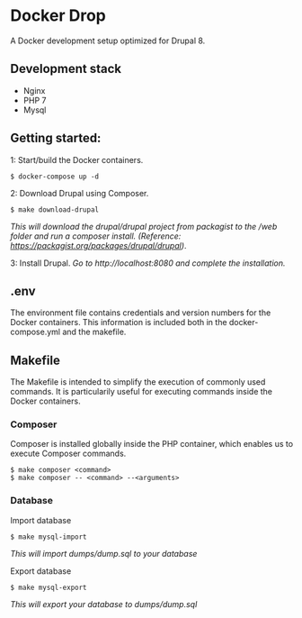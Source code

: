 # Docker Drop

A Docker development setup optimized for Drupal 8.

## Development stack
- Nginx
- PHP 7
- Mysql

## Getting started:

1: Start/build the Docker containers.
```
$ docker-compose up -d
```
2: Download Drupal using Composer.
```
$ make download-drupal
```
*This will download the drupal/drupal project from packagist to the /web folder and run a composer install. (Reference: https://packagist.org/packages/drupal/drupal)*.

3: Install Drupal.
*Go to http://localhost:8080 and complete the installation.*

## .env
The environment file contains credentials and version numbers for the Docker containers. This information is included both in the docker-compose.yml and the makefile.

## Makefile
The Makefile is intended to simplify the execution of commonly used commands. It is particularily useful for executing commands inside the Docker containers.

### Composer
Composer is installed globally inside the PHP container, which enables us to execute Composer commands.

```
$ make composer <command>
$ make composer -- <command> --<arguments>
```

### Database
Import database
```
$ make mysql-import
```
*This will import dumps/dump.sql to your database*

Export database
```
$ make mysql-export
```
*This will export your database to dumps/dump.sql*